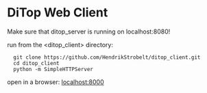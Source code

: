 DiTop Web Client
============

Make sure that ditop_server is running on localhost:8080!

run from the <ditop_client> directory:
```
  git clone https://github.com/HendrikStrobelt/ditop_client.git
  cd ditop_client
  python -m SimpleHTTPServer
```

open in a browser: [localhost:8000](http://localhost:8000)

